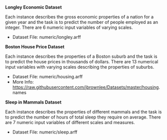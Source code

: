 **Longley Economic Dataset**

Each instance describes the gross economic properties of a nation for a given year and the task
is to predict the number of people employed as an integer. There are 6 numeric input variables
of varying scales.
- Dataset File: numeric/longley.arff

**Boston House Price Dataset**

Each instance describes the properties of a Boston suburb and the task is to predict the house
prices in thousands of dollars. There are 13 numerical input variables with varying scales
describing the properties of suburbs.
- Dataset File: numeric/housing.arff
- More Info: https://raw.githubusercontent.com/jbrownlee/Datasets/master/housing.
names

**Sleep in Mammals Dataset**

Each instance describes the properties of different mammals and the task is to predict the
number of hours of total sleep they require on average. There are 7 numeric input variables of
different scales and measures.
- Dataset File: numeric/sleep.arff
